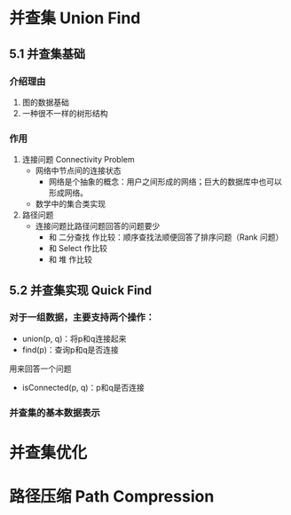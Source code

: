 # 并查集 Union Find
##  5.1 并查集基础
###  介绍理由
1.  图的数据基础
2.  一种很不一样的树形结构

### 作用
1. 连接问题 Connectivity Problem
    - 网络中节点间的连接状态
        - 网络是个抽象的概念：用户之间形成的网络；巨大的数据库中也可以形成网络。
    - 数学中的集合类实现
2.  路径问题
    -   连接问题比路径问题回答的问题要少
        -   和 二分查找 作比较：顺序查找法顺便回答了排序问题（Rank 问题）
        -   和 Select 作比较
        -   和 堆 作比较
    
##  5.2 并查集实现 Quick Find
### 对于一组数据，主要支持两个操作：
-   union(p, q)：将p和q连接起来
-   find(p)：查询p和q是否连接

用来回答一个问题
-   isConnected(p, q)：p和q是否连接

### 并查集的基本数据表示


# 并查集优化


# 路径压缩 Path Compression
